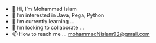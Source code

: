 - 👋 Hi, I’m Mohammad Islam
- 👀 I’m interested in Java, Pega, Python
- 🌱 I’m currently learning ...
- 💞️ I’m looking to collaborate ...
- 📫 How to reach me ... mohammadNislam92@gmail.com

<!---
mni4797/mni4797 is a ✨ special ✨ repository because its `README.md` (this file) appears on your GitHub profile.
You can click the Preview link to take a look at your changes.
--->
